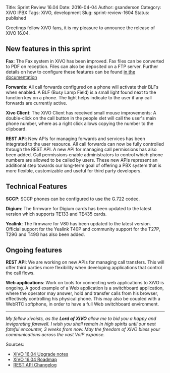 Title: Sprint Review 16.04
Date: 2016-04-04
Author: gsanderson
Category: XiVO IPBX
Tags: XiVO, development
Slug: sprint-review-1604
Status: published

Greetings fellow XiVO fans, it is my pleasure to announce the release of XiVO 16.04.

New features in this sprint
---------------------------

**Fax**: The Fax system in XiVO has been improved. Fax files can be converted to PDF on reception. Files can also be
deposited on a FTP server. Further details on how to configure these features can be found
[in the documentation](http://documentation.xivo.io/en/stable/administration/fax/fax.html#using-the-ftp-backend)

**Forwards**: All call forwards configured on a phone will activate their BLFs when enabled. A BLF (Busy Lamp Field)
is a small light found next to the function key on a phone. The light helps indicate to the user if any call forwards
are currently active.

**Xivo Client**: The XiVO Client has received small mouse improvements: A double-click on the call button in the people
xlet will call the user's main phone number, where as a right click allows copying the number to the clipboard.

**REST API**: New APIs for managing forwards and services has been integrated to the user resource. All call forwards
can now be fully controlled through the REST API. A new API for managing call permissions has also been added. Call
permissions enable administrators to control which phone numbers are allowed to be called by users. These new APIs
represent an additional step towards our long-term goal of offering a PBX system that is more flexible, customizable and
useful for third party developers.

Technical Features
------------------

**SCCP**: SCCP phones can be configured to use the G.722 codec.

**Digium**: The firmware for Digium cards has been updated to the latest version which supports TE133 and TE435
cards.

**Yealink**: The firmware for V80 has been updated to the latest version. Official support for the Yealink T40P and
  community support for the T27P, T29G and T49G has also been added.


Ongoing features
----------------

**REST API**: We are working on new APIs for managing call transfers. This will offer third parties more flexibility
  when developing applications that control the call flows.

**Web applications**: Work on tools for connecting web applications to XiVO is ongoing. A good example of a Web
  application is a switchboard application, where the operator may answer, hold and transfer calls from his browser,
  effectively controlling his physical phone. This may also be coupled with a WebRTC softphone, in order to have a full
  Web switchboard environment.

---

*My fellow xivoists, as the **Lord of XiVO** allow me to bid you a happy and invigorating farewell. I wish you shall
remain in high spirits until our next fateful encounter, 3 weeks from now. May the freedom of XiVO bless your
communications across the vast VoIP expanse.*

Sources:

* [XiVO 16.04 Upgrade notes](http://documentation.xivo.io/en/stable/upgrade/upgrade.html#id2)
* [XiVO 16.04 Roadmap](http://projects.xivo.io/versions/240)
* [REST API Changelog](http://documentation.xivo.io/en/stable/api_sdk/rest_api/confd/changelog.html)
